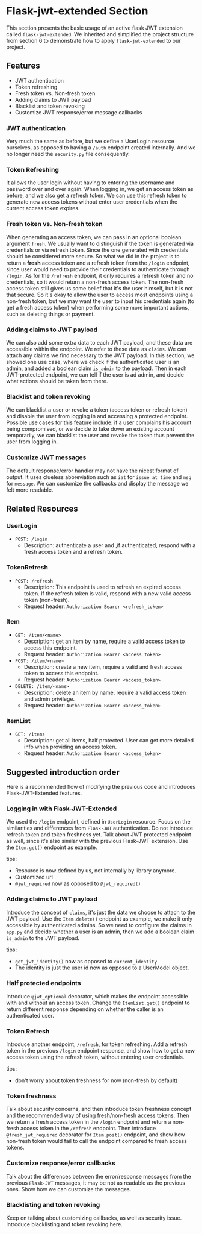 # Flask-jwt-extended Section

This section presents the basic usage of an active flask JWT extension called `flask-jwt-extended`. We inherited and simplified the project structure from section 6 to demonstrate how to apply `flask-jwt-extended` to our project. 

## Features
 - JWT authentication
 - Token refreshing
 - Fresh token vs. Non-fresh token
 - Adding claims to JWT payload
 - Blacklist and token revoking
 - Customize JWT response/error message callbacks
 
### JWT authentication

Very much the same as before, but we define a UserLogin resource ourselves, as opposed to having a `/auth` endpoint created internally. And we no longer need the `security.py` file consequently.

### Token Refreshing

It allows the user login without having to entering the username and password over and over again. When logging in, we get an access token as before, and we also get a refresh token. We can use this refresh token to generate new access tokens without enter user credentials when the current access token expires.

### Fresh token vs. Non-fresh token

When generating an access token, we can pass in an optional boolean argument `fresh`. We usually want to distinguish if the token is generated via credentials or via refresh token. Since the one generated with credentials should be considered more secure. So what we did in the project is to return a **fresh** access token and a refresh token from the `/login` endpoint, since user would need to provide their credentials to authenticate through `/login`. As for the `/refresh` endpoint, it only requires a refresh token and no credentials, so it would return a non-fresh access token. The non-fresh access token still gives us some belief that it's the user himself, but it is not that secure. So it's okay to allow the user to access most endpoints using a non-fresh token, but we may want the user to input his credentials again (to get a fresh access token) when performing some more important actions, such as deleting things or payment.

### Adding claims to JWT payload

We can also add some extra data to each JWT payload, and these data are accessible within the endpoint. We refer to these data as `claims`. We can attach any claims we find necessary to the JWT payload. In this section, we showed one use case, where we check if the authenticated user is an admin, and added a boolean claim `is_admin` to the payload. Then in each JWT-protected endpoint, we can tell if the user is ad admin, and decide what actions should be taken from there.

### Blacklist and token revoking

We can blacklist a user or revoke a token (access token or refresh token) and disable the user from logging in and accessing a protected endpoint. Possible use cases for this feature include: if a user complains his account being compromised, or we decide to take down an existing account temporarily, we can blacklist the user and revoke the token thus prevent the user from logging in.

### Customize JWT messages

The default response/error handler may not have the nicest format of output. It uses clueless abbreviation such as `iat` for `issue at time` and `msg` for `message`. We can customize the callbacks and display the message we felt more readable.
 
## Related Resources

### UserLogin

- `POST: /login`
    - Description: authenticate a user and ,if authenticated, respond with a fresh access token and a refresh token.

### TokenRefresh

- `POST: /refresh`
    - Description: This endpoint is used to refresh an expired access token. If the refresh token is valid, respond with a new valid access token (non-fresh). 
    - Request header: `Authorization Bearer <refresh_token>`    

### Item

- `GET: /item/<name>`
    - Description: get an item by name, require a valid access token to access this endpoint.
    - Request header: `Authorization Bearer <access_token>`
- `POST: /item/<name>`
    - Description: create a new item, require a valid and fresh access token to access this endpoint.
    - Request header: `Authorization Bearer <access_token>`
- `DELETE: /item/<name>`
    - Description: delete an item by name, require a valid access token and admin privilege.
    - Request header: `Authorization Bearer <access_token>`
    
### ItemList

- `GET: /items`
    - Description: get all items, half protected. User can get more detailed info when providing an access token.  
    - Request header: `Authorization Bearer <access_token>`

## Suggested introduction order

Here is a recommended flow of modifying the previous code and introduces Flask-JWT-Extended features.

### Logging in with Flask-JWT-Extended

We used the `/login` endpoint, defined in `UserLogin` resource. Focus on the similarities and differences from `Flask-JWT` authentication. Do not introduce refresh token and token freshness yet. Talk about JWT protected endpoint as well, since it's also similar with the previous Flask-JWT extension. Use the `Item.get()` endpoint as example.

tips:
- Resource is now defined by us, not internally by library anymore.
- Customized url
- `@jwt_required` now as opposed to `@jwt_required()`

### Adding claims to JWT payload

Introduce the concept of `claims`, it's just the data we choose to attach to the JWT payload. Use the `Item.delete()` endpoint as example, we make it only accessible by authenticated admins. So we need to configure the claims in `app.py` and decide whether a user is an admin, then we add a boolean claim `is_admin` to the JWT payload.

tips:
- `get_jwt_identity()` now as opposed to `current_identity`
- The identity is just the user id now as opposed to a UserModel object.

### Half protected endpoints

Introduce `@jwt_optional` decorator, which makes the endpoint accessible with and without an access token. Change the `ItemList.get()` endpoint to return different response depending on whether the caller is an authenticated user.

### Token Refresh

Introduce another endpoint, `/refresh`, for token refreshing. Add a refresh token in the previous `/login` endpoint response, and show how to get a new access token using the refresh token, without entering user credentials.

tips:
- don't worry about token freshness for now (non-fresh by default)

### Token freshness

Talk about security concerns, and then introduce token freshness concept and the recommended way of using fresh/non-fresh access tokens. Then we return a fresh access token in the `/login` endpoint and return a non-fresh access token in the `/refresh` endpoint. Then introduce `@fresh_jwt_required` decorator for `Item.post()` endpoint, and show how non-fresh token would fail to call the endpoint compared to fresh access tokens.

### Customize response/error callbacks

Talk about the differences between the error/response messages from the previous `Flask-JWT` messages, it may be not as readable as the previous ones. Show how we can customize the messages.

### Blacklisting and token revoking

Keep on talking about customizing callbacks, as well as security issue. Introduce blacklisting and token revoking here. 